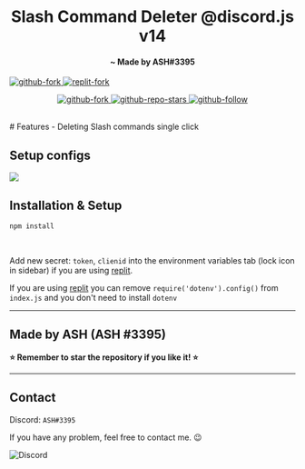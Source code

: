 <h1 align="center">
   Slash Command Deleter @discord.js v14 
</h1>
<h4 align="center"> ~ Made by ASH#3395</h4
   
   
   

<p align="center">

   

<a href="https://github.com/Ash-smile/interaction-deleter-discordjs-v14/fork">

   <img src="https://img.shields.io/badge/Fork-github-blueviolet?logo=githubactions&logoColor=white&style=for-the-badge" alt="github-fork">

</a>

   

<a href="https://replit.com/@logezh/Dsc">

   <img src="https://img.shields.io/badge/Fork-Replit-white?logo=githubactions&logoColor=white&style=for-the-badge" alt="replit-fork">

</a>

   

</p>

<p align="center">

<a href="https://github.com/Ash-smile/interaction-deleter-discordjs-v14">

   <img src="https://img.shields.io/github/forks/Ash-smile/interaction-deleter-discordjs-v14?logo=githubactions&logoColor=success&style=social" alt="github-fork">

</a>

<a href="https://github.com/Ash-smile/interaction-deleter-discordjs-v14">

   <img src="https://img.shields.io/github/stars/Ash-smile/interaction-deleter-discordjs-v14?label=Stars&logo=ReverbNation&&logoColor=yellow&style=social" alt="github-repo-stars">

</a>

<a href="https://github.com/Nathaniel-VFX">

   <img src="https://img.shields.io/github/followers/Ash-smile?label=Follow&logo=github&style=social" alt="github-follow">

</a>

  

</p>


<br>
# Features
- Deleting Slash commands single click 

## Setup configs
<img src="https://media.discordapp.net/attachments/996257607541071982/1079440647381061762/IMG_20230226_220128.jpg"/>

## Installation & Setup
```
npm install
```
<br />

Add new secret: `token`, `clienid` into the environment variables tab (lock icon in sidebar) if you are using [replit](https://replit.com/).

If you are using [replit](https://replit.com/) you can remove `require('dotenv').config()` from `index.js` and you don't need to install `dotenv`

---
## Made by ASH (ASH #3395)
**⭐ Remember to star the repository if you like it! ⭐**

---

## Contact
Discord: `ASH#3395`

If you have any problem, feel free to contact me. 😉

<img src="https://media.discordapp.net/attachments/996257607541071982/1079442473149009951/IMG_20230226_220840.jpg" alt="Discord"/>
